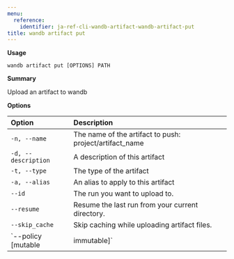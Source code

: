```yaml
---
menu:
  reference:
    identifier: ja-ref-cli-wandb-artifact-wandb-artifact-put
title: wandb artifact put
---
```


**Usage**

`wandb artifact put [OPTIONS] PATH`

**Summary**

Upload an artifact to wandb


**Options**

| **Option** | **Description** |
| :--- | :--- |
| `-n, --name` | The name of the artifact to push:   project/artifact_name |
| `-d, --description` | A description of this artifact |
| `-t, --type` | The type of the artifact |
| `-a, --alias` | An alias to apply to this artifact |
| `--id` | The run you want to upload to. |
| `--resume` | Resume the last run from your current   directory. |
| `--skip_cache` | Skip caching while uploading artifact files. |
| `--policy [mutable|immutable]` | Set the storage policy while uploading   artifact files. |
